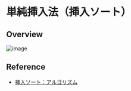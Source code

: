 # 単純挿入法（挿入ソート）

## Overview

![image](https://user-images.githubusercontent.com/44774033/56825255-96250300-6893-11e9-8965-ec7d69e2051b.png)

## Reference
- [挿入ソート：アルゴリズム](https://www.codereading.com/algo_and_ds/algo/insertion_sort.html)
